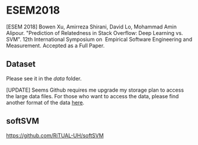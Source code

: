 # ESEM2018

[ESEM 2018] Bowen Xu, Amirreza Shirani, David Lo, Mohammad Amin Alipour. "Prediction of Relatedness in Stack Overflow: Deep Learning vs. SVM". 12th International Symposium on  Empirical Software Engineering and Measurement. Accepted as a Full Paper. 

## Dataset
Please see it in the *data* folder.

[UPDATE] Seems Github requires me upgrade my storage plan to access the large data files. For those who want to access the data, please find another format of the data [here](https://drive.google.com/drive/folders/19E33Cz8esialgZss3OnspXs9N5cm_cVJ?usp=sharing).

## softSVM
https://github.com/RiTUAL-UH/softSVM
